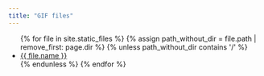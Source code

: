 ```yaml
---
title: "GIF files"
---
```


<ul>
{% for file in site.static_files %}
    {% assign path_without_dir = file.path | remove_first: page.dir %}
    {% unless path_without_dir contains '/' %}
      <li><a href="{{ file.path | relative_url }}">{{ file.name }}</a></li>
    {% endunless %}
{% endfor %}
</ul>
